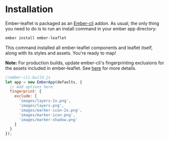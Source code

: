 # Installation

Ember-leaflet is packaged as an <a class="docs-md__a" href="http://www.ember-cli.com/">Ember-cli</a> addon. As usual,
the only thing you need to do is to run an install command in your ember app directory:

```bash
ember install ember-leaflet
```

This command installed all ember-leaflet components and leaflet itself, along with its styles and assets.
You're ready to map!

**Note:** For production builds, update ember-cli's fingerprinting exclusions for the assets included in ember-leaflet.
See <a class="docs-md__a" href="http://ember-cli.com/user-guide/#fingerprinting-and-cdn-urls">here</a> for more details.

```js
//ember-cli-build.js
let app = new EmberApp(defaults, {
  // Add options here
  fingerprint: {
    exclude: [
      'images/layers-2x.png',
      'images/layers.png',
      'images/marker-icon-2x.png',
      'images/marker-icon.png',
      'images/marker-shadow.png'
    ]
  }
});
```
